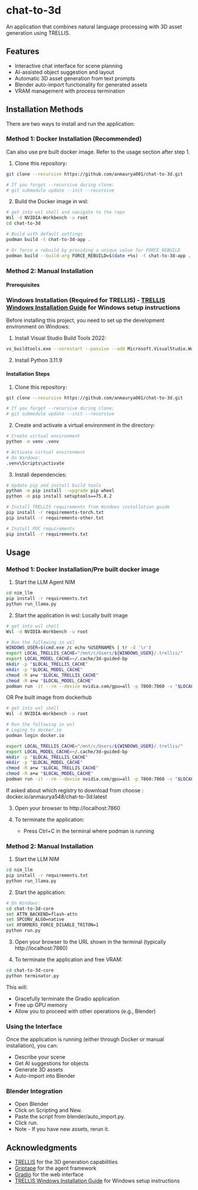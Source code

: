 ﻿# chat-to-3d

An application that combines natural language processing with 3D asset generation using TRELLIS.

## Features

- Interactive chat interface for scene planning
- AI-assisted object suggestion and layout
- Automatic 3D asset generation from text prompts
- Blender auto-import functionality for generated assets
- VRAM management with process termination

## Installation Methods

There are two ways to install and run the application:

### Method 1: Docker Installation (Recommended)
Can also use pre built docker image. Refer to the usage section after step 1.

1. Clone this repository:
```bash
git clone --recursive https://github.com/anmaurya001/chat-to-3d.git

# If you forgot --recursive during clone:
# git submodule update --init --recursive
```

2. Build the Docker image in wsl:
```bash
# get into wsl shell and navigate to the repo
Wsl -d NVIDIA-Workbench -u root   
cd chat-to-3d

# Build with default settings
podman build -t chat-to-3d-app .

# Or force a rebuild by providing a unique value for FORCE_REBUILD
podman build --build-arg FORCE_REBUILD=$(date +%s) -t chat-to-3d-app .
```


### Method 2: Manual Installation

#### Prerequisites

### Windows Installation (Required for TRELLIS) - [TRELLIS Windows Installation Guide](https://github.com/ericcraft-mh/TRELLIS-install-windows) for Windows setup instructions

Before installing this project, you need to set up the development environment on Windows:

1. Install Visual Studio Build Tools 2022:
```bash
vs_buildtools.exe --norestart --passive --add Microsoft.VisualStudio.Workload.VCTools --includeRecommended
```

2. Install Python 3.11.9

#### Installation Steps

1. Clone this repository:
```bash
git clone --recursive https://github.com/anmaurya001/chat-to-3d.git

# If you forgot --recursive during clone:
# git submodule update --init --recursive
```

2. Create and activate a virtual environment in the  directory:
```bash
# Create virtual environment
python -m venv .venv

# Activate virtual environment
# On Windows:
.venv\Scripts\activate
```

3. Install dependencies:
```bash
# Update pip and install build tools
python -m pip install --upgrade pip wheel
python -m pip install setuptools==75.8.2

# Install TRELLIS requirements from Windows installation guide
pip install -r requirements-torch.txt
pip install -r requirements-other.txt

# Install POC requirements
pip install -r requirements.txt
```

## Usage

### Method 1: Docker Installation/Pre built docker image

1. Start the LLM Agent NIM
```bash
cd nim_llm
pip install -r requirements.txt
python run_llama.py
```

2. Start the application in wsl:
Locally built image
```bash
# get into wsl shell 
Wsl -d NVIDIA-Workbench -u root

# Run the following in wsl
WINDOWS_USER=$(cmd.exe /c echo %USERNAME% | tr -d '\r')
export LOCAL_TRELLIS_CACHE="/mnt/c/Users/${WINDOWS_USER}/.trellis/"
export LOCAL_MODEL_CACHE=~/.cache/3d-guided-bp
mkdir -p "$LOCAL_TRELLIS_CACHE"
mkdir -p "$LOCAL_MODEL_CACHE"
chmod -R a+w "$LOCAL_TRELLIS_CACHE"
chmod -R a+w "$LOCAL_MODEL_CACHE"
podman run -it --rm --device nvidia.com/gpu=all -p 7860:7860 -v "$LOCAL_MODEL_CACHE:/home/user/.cache" -v  "$LOCAL_TRELLIS_CACHE:/home/user/.trellis/" localhost/chat-to-3d-app:latest
```
OR 
Pre built image from dockerhub
```bash
# get into wsl shell 
Wsl -d NVIDIA-Workbench -u root

# Run the following in wsl
# Loging to docker.io
podman login docker.io

export LOCAL_TRELLIS_CACHE="/mnt/c/Users/${WINDOWS_USER}/.trellis/"
export LOCAL_MODEL_CACHE=~/.cache/3d-guided-bp
mkdir -p "$LOCAL_TRELLIS_CACHE"
mkdir -p "$LOCAL_MODEL_CACHE"
chmod -R a+w "$LOCAL_TRELLIS_CACHE"
chmod -R a+w "$LOCAL_MODEL_CACHE"
podman run -it --rm --device nvidia.com/gpu=all -p 7860:7860 -v "$LOCAL_MODEL_CACHE:/home/user/.cache" -v  "$LOCAL_TRELLIS_CACHE:/home/user/.trellis/" anmaurya548/chat-to-3d:latest
```
If asked about which registry to download from choose : docker.io/anmaurya548/chat-to-3d:latest

3. Open your browser to http://localhost:7860

4. To terminate the application:
   - Press Ctrl+C in the terminal where podman is running

### Method 2: Manual Installation

1. Start the LLM NIM
```bash
cd nim_llm
pip install -r requirements.txt
python run_llama.py
```

2. Start the application:
```bash
# On Windows:
cd chat-to-3d-core
set ATTN_BACKEND=flash-attn
set SPCONV_ALGO=native
set XFORMERS_FORCE_DISABLE_TRITON=1
python run.py
```

3. Open your browser to the URL shown in the terminal (typically http://localhost:7860)

4. To terminate the application and free VRAM:
```bash
cd chat-to-3d-core
python terminator.py
```
This will:
- Gracefully terminate the Gradio application
- Free up GPU memory
- Allow you to proceed with other operations (e.g., Blender)

### Using the Interface

Once the application is running (either through Docker or manual installation), you can:

- Describe your scene
- Get AI suggestions for objects
- Generate 3D assets
- Auto-import into Blender

### Blender Integration
- Open Blender
- Click on Scripting and New.
- Paste the script from blender/auto_import.py.
- Click run.
- Note - If you have new assets, rerun it.

## Acknowledgments

- [TRELLIS](https://github.com/microsoft/TRELLIS) for the 3D generation capabilities
- [Griptape](https://github.com/griptape-ai/griptape) for the agent framework
- [Gradio](https://github.com/gradio-app/gradio) for the web interface
- [TRELLIS Windows Installation Guide](https://github.com/ericcraft-mh/TRELLIS-install-windows) for Windows setup instructions

